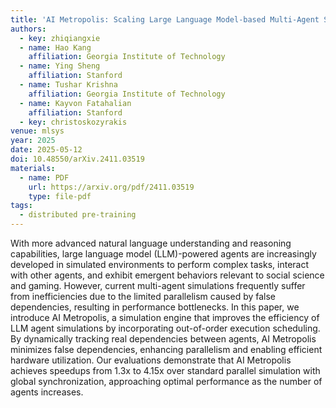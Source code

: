 ```yaml
---
title: 'AI Metropolis: Scaling Large Language Model-based Multi-Agent Simulation with Out-of-order Execution'
authors:
  - key: zhiqiangxie
  - name: Hao Kang
    affiliation: Georgia Institute of Technology
  - name: Ying Sheng
    affiliation: Stanford
  - name: Tushar Krishna
    affiliation: Georgia Institute of Technology
  - name: Kayvon Fatahalian
    affiliation: Stanford
  - key: christoskozyrakis
venue: mlsys
year: 2025
date: 2025-05-12
doi: 10.48550/arXiv.2411.03519
materials:
  - name: PDF
    url: https://arxiv.org/pdf/2411.03519
    type: file-pdf
tags:
  - distributed pre-training
---
```

With more advanced natural language understanding and reasoning capabilities, large language model (LLM)-powered agents are increasingly developed in simulated environments to perform complex tasks, interact with other agents, and exhibit emergent behaviors relevant to social science and gaming. However, current multi-agent simulations frequently suffer from inefficiencies due to the limited parallelism caused by false dependencies, resulting in performance bottlenecks. In this paper, we introduce AI Metropolis, a simulation engine that improves the efficiency of LLM agent simulations by incorporating out-of-order execution scheduling. By dynamically tracking real dependencies between agents, AI Metropolis minimizes false dependencies, enhancing parallelism and enabling efficient hardware utilization. Our evaluations demonstrate that AI Metropolis achieves speedups from 1.3x to 4.15x over standard parallel simulation with global synchronization, approaching optimal performance as the number of agents increases.